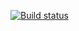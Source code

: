 [![Build status](https://ci.appveyor.com/api/projects/status/53nmo2oedu5efmps?svg=true)](https://ci.appveyor.com/project/Yulya-s-n/patterns2)
